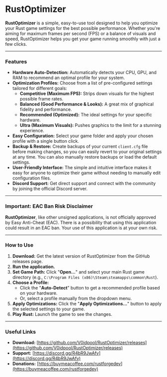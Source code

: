 # RustOptimizer

**RustOptimizer** is a simple, easy-to-use tool designed to help you optimize your Rust game settings for the best possible performance. Whether you're aiming for maximum frames per second (FPS) or a balance of visuals and speed, RustOptimizer helps you get your game running smoothly with just a few clicks.

---

### Features

* **Hardware Auto-Detection:** Automatically detects your CPU, GPU, and RAM to recommend an optimal profile for your system.
* **Optimization Profiles:** Choose from a list of pre-configured settings tailored for different goals:
    * **Competitive (Maximum FPS):** Strips down visuals for the highest possible frame rates.
    * **Balanced (Good Performance & Looks):** A great mix of graphical fidelity and performance.
    * **Recommended (Optimized):** The ideal settings for your specific hardware.
    * **Ultra (Maximum Visuals):** Pushes graphics to the limit for a stunning experience.
* **Easy Configuration:** Select your game folder and apply your chosen profile with a single button click.
* **Backup & Restore:** Create backups of your current `client.cfg` file before making changes, so you can easily revert to your original settings at any time. You can also manually restore backups or load the default settings.
* **User-Friendly Interface:** The simple and intuitive interface makes it easy for anyone to optimize their game without needing to manually edit configuration files.
* **Discord Support:** Get direct support and connect with the community by joining the official Discord server.

---

### Important: EAC Ban Risk Disclaimer

**RustOptimizer**, like other unsigned applications, is not officially approved by Easy Anti-Cheat (EAC). There is a possibility that using this application could result in an EAC ban. Your use of this application is at your own risk.

---

### How to Use

1.  **Download:** Get the latest version of RustOptimizer from the GitHub releases page.
2.  **Run the application.**
3.  **Set Game Path:** Click "**Open...**" and select your main Rust game directory (e.g., `C:\Program Files (x86)\Steam\steamapps\common\Rust`).
4.  **Choose a Profile:**
    * Click the "**Auto-Detect**" button to get a recommended profile based on your hardware.
    * Or, select a profile manually from the dropdown menu.
5.  **Apply Optimizations:** Click the "**Apply Optimizations...**" button to apply the selected settings to your game.
6.  **Play Rust:** Launch the game to see the changes.

---

### Useful Links

* **Download:** [https://github.com/V0idpool/RustOptimizer/releases](https://github.com/V0idpool/RustOptimizer/releases)
* **Support:** [https://discord.gg/R4bR9JwAfv](https://discord.gg/R4bR9JwAfv)
* **Donations:** [https://buymeacoffee.com/rustforgedev](https://buymeacoffee.com/rustforgedev)
